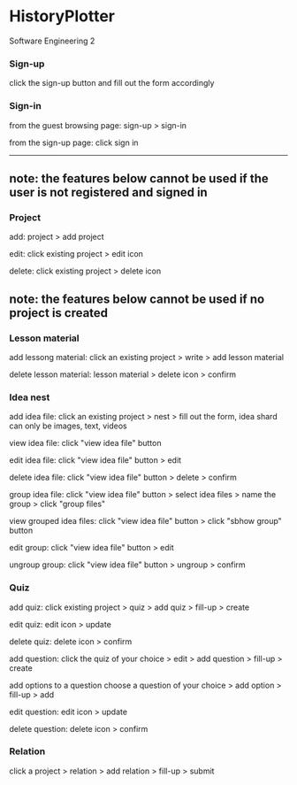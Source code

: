 # HistoryPlotter
Software Engineering 2

### Sign-up
click the sign-up button and fill out the form accordingly

### Sign-in
from the guest browsing page:
sign-up > sign-in

from the sign-up page: click sign in

---

## note: the features below cannot be used if the user is not registered and signed in
### Project
add:
project > add project

edit:
click existing project > edit icon

delete:
click existing project > delete icon


## note: the features below cannot be used if no project is created
### Lesson material
add lessong material:
click an existing project > write > add lesson material

delete lesson material:
lesson material > delete icon > confirm

### Idea nest
add idea file:
click an existing project > nest > fill out the form, idea shard can only be images, text, videos

view idea file:
click "view idea file" button

edit idea file:
click "view idea file" button > edit

delete idea file:
click "view idea file" button > delete > confirm

group idea file:
click "view idea file" button > select idea files > name the group > click "group files"

view grouped idea files:
click "view idea file" button > click "sbhow group" button

edit group:
click "view idea file" button > edit

ungroup group:
click "view idea file" button > ungroup > confirm

### Quiz
add quiz:
click existing project > quiz > add quiz > fill-up > create

edit quiz:
edit icon > update 

delete quiz:
delete icon > confirm

add question: 
click the quiz of your choice > edit > add question > fill-up > create

add options to a question 
choose a question of your choice > add option > fill-up > add

edit question:
edit icon > update

delete question:
delete icon > confirm

### Relation
click a project > relation > add relation > fill-up > submit


